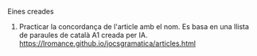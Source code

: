 Eines creades
1) Practicar la concordança de l'article amb el nom. Es basa en una llista de paraules de català A1 creada per IA. https://lromance.github.io/jocsgramatica/articles.html
